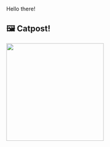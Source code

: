 Hello there!



## 🖼️ Catpost!

<sub>
    <img src="https://cdn2.thecatapi.com/images/5dt.jpg" height="256">
</sub>

